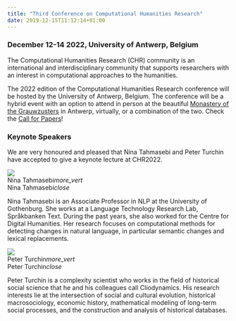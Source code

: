 ```yaml
---
title: "Third Conference on Computational Humanities Research"
date: 2019-12-15T11:12:14+01:00
---
```


<h3 class="center"><b><span style="text-align:center;">December 12-14 2022, University of
Antwerp, Belgium</b></h3>

The Computational Humanities Research (CHR) community is an international and
interdisciplinary community that supports researchers with an interest in computational
approaches to the humanities. 

The 2022 edition of the Computational Humanities Research conference will be
hosted by the University of Antwerp, Belgium. The conference will be a hybrid
event with an option to attend in person at the beautiful [Monastery of the
Grauwzusters](https://www.uantwerpen.be/en/about-uantwerp/campuses/catering-conventionhalls/convention-halls/klooster-grauwzusters/)
in Antwerp, virtually, or a combination of the two. Check the [Call for
Papers](/cfp)!

### Keynote Speakers

We are very honoured and pleased that Nina Tahmasebi and Peter Turchin have accepted to
give a keynote lecture at CHR2022.


  <div class="row">
    <div class="col s12 m6">
      <div class="card">
        <div class="card-image waves-effect waves-block waves-light">
          <img class="speaker-img activator" src="/images/1706099_nina.jpeg">
          <!-- <span class="card-title">Nina Tahmasebi</span> -->
        </div>
        <div class="card-content">
          <span class="card-title grey-text text-darken-4 activator">Nina Tahmasebi<i class="material-icons right">more_vert</i></span>
        </div>
       <div class="card-reveal">
         <span class="card-title grey-text text-darken-4">Nina Tahmasebi<i class="material-icons right">close</i></span>
                  <p>Nina Tahmasebi is an Associate Professor in NLP at the University of Gothenburg. She works
                     at a Language Technology Research Lab, Språkbanken Text. During the
                     past years, she also worked for the Centre for Digital Humanities. Her
                     research focuses on computational methods for detecting changes in
                     natural language, in particular semantic changes and lexical
                     replacements.
                  </p>
       </div>
     </div>
    </div>
    <div class="col s12 m6">
      <div class="card">
        <div class="card-image waves-effect waves-block waves-light">
          <img class="speaker-img activator" src="/images/Turchin_2020-2-scaled.jpg">
          <!-- <span class="card-title">sPeter Turchin</span> -->
        </div>
        <div class="card-content waves-effect waves-block waves-light">
          <span class="card-title grey-text text-darken-4 activator">Peter Turchin<i class="material-icons right">more_vert</i></span>
        </div>
       <div class="card-reveal">
         <span class="card-title grey-text text-darken-4">Peter Turchin<i class="material-icons right">close</i></span>
         <p>Peter Turchin is a complexity scientist who works in the field of historical social science that he and his colleagues call Cliodynamics. His research interests lie at the intersection of social and cultural evolution, historical macrosociology, economic history, mathematical modeling of long-term social processes, and the construction and analysis of historical databases.</p>
       </div>
      </div>
    </div>
  </div>
